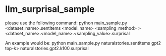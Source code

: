 # llm_surprisal_sample
please use the following command:
python main_sample.py <dataset_name>.sentitems <model_name> <sampling_method> > <dataset_name>.<model_name>.<sampling_value>.surprisal

An example would be: python main_sample.py naturalstories.sentitems gpt2 top-k> naturalstories.gpt2.k100.surprisal
